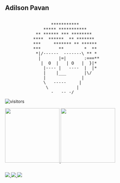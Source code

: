 ## Adilson Pavan

<pre>

                  ***********
               ***** ***********
            ** ****** *** ********
           ****  ******  ** *******
           ***     ******* ** ******
           ***       **        *  **
            *|/------  -------\ ** *
             |       |=|       :===**
              |  O  |   | O   |  }|*
               |---- |   ----  |  |*
               |    |___       |\/
               |              |
               \   -----     |
                \           |
                  -__ -- -/  
</pre>
![visitors](https://visitor-badge.laobi.icu/badge?page_id=pavanad)

<div>
  <a href="https://github.com/pavanad">
  <img height="180em" src="https://github-readme-stats.vercel.app/api?username=pavanad&show_icons=true&theme=react&include_all_commits=true&count_private=true"/>
  <img height="180em" src="https://github-readme-stats.vercel.app/api/top-langs/?username=pavanad&layout=compact&langs_count=7&theme=react"/>
</div>
  
##

<div>
<a href="https://linkedin.com/in/arpavan" target="_blank">
  <img src="https://img.shields.io/badge/-linkedin-0077B5?style=for-the-badge&logo=Linkedin&logoColor=white"/>
</a>
 
<a href="https://www.instagram.com/pavanad.tech/" target="_blank">
  <img src="https://img.shields.io/badge/-instagram-%23E4405F?style=for-the-badge&logo=Instagram&logoColor=white" target="_blank"/>  
</a>
<a href="mailto:adilson.pavan@gmail.com" target="_blank">
  <img src="https://img.shields.io/badge/-gmail-D14836?style=for-the-badge&logo=Gmail&logoColor=white" target="_blank"/>
</a>
</div>
